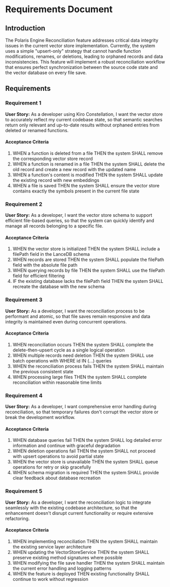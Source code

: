 # Requirements Document

## Introduction

The Polaris Engine Reconciliation feature addresses critical data integrity issues in the current vector store implementation. Currently, the system uses a simple "upsert-only" strategy that cannot handle function modifications, renames, or deletions, leading to orphaned records and data inconsistencies. This feature will implement a robust reconciliation workflow that ensures perfect synchronization between the source code state and the vector database on every file save.

## Requirements

### Requirement 1

**User Story:** As a developer using Kiro Constellation, I want the vector store to accurately reflect my current codebase state, so that semantic searches return only relevant and up-to-date results without orphaned entries from deleted or renamed functions.

#### Acceptance Criteria

1. WHEN a function is deleted from a file THEN the system SHALL remove the corresponding vector store record
2. WHEN a function is renamed in a file THEN the system SHALL delete the old record and create a new record with the updated name
3. WHEN a function's content is modified THEN the system SHALL update the existing record with new embeddings
4. WHEN a file is saved THEN the system SHALL ensure the vector store contains exactly the symbols present in the current file state

### Requirement 2

**User Story:** As a developer, I want the vector store schema to support efficient file-based queries, so that the system can quickly identify and manage all records belonging to a specific file.

#### Acceptance Criteria

1. WHEN the vector store is initialized THEN the system SHALL include a filePath field in the LanceDB schema
2. WHEN records are stored THEN the system SHALL populate the filePath field with the absolute file path
3. WHEN querying records by file THEN the system SHALL use the filePath field for efficient filtering
4. IF the existing database lacks the filePath field THEN the system SHALL recreate the database with the new schema

### Requirement 3

**User Story:** As a developer, I want the reconciliation process to be performant and atomic, so that file saves remain responsive and data integrity is maintained even during concurrent operations.

#### Acceptance Criteria

1. WHEN reconciliation occurs THEN the system SHALL complete the delete-then-upsert cycle as a single logical operation
2. WHEN multiple records need deletion THEN the system SHALL use batch operations with WHERE id IN (...) queries
3. WHEN the reconciliation process fails THEN the system SHALL maintain the previous consistent state
4. WHEN processing large files THEN the system SHALL complete reconciliation within reasonable time limits

### Requirement 4

**User Story:** As a developer, I want comprehensive error handling during reconciliation, so that temporary failures don't corrupt the vector store or break the development workflow.

#### Acceptance Criteria

1. WHEN database queries fail THEN the system SHALL log detailed error information and continue with graceful degradation
2. WHEN deletion operations fail THEN the system SHALL not proceed with upsert operations to avoid partial state
3. WHEN the vector store is unavailable THEN the system SHALL queue operations for retry or skip gracefully
4. WHEN schema migration is required THEN the system SHALL provide clear feedback about database recreation

### Requirement 5

**User Story:** As a developer, I want the reconciliation logic to integrate seamlessly with the existing codebase architecture, so that the enhancement doesn't disrupt current functionality or require extensive refactoring.

#### Acceptance Criteria

1. WHEN implementing reconciliation THEN the system SHALL maintain the existing service layer architecture
2. WHEN updating the VectorStoreService THEN the system SHALL preserve existing method signatures where possible
3. WHEN modifying the file save handler THEN the system SHALL maintain the current error handling and logging patterns
4. WHEN the feature is deployed THEN existing functionality SHALL continue to work without regression